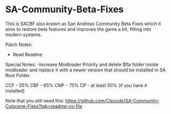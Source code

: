 # SA-Community-Beta-Fixes
This is SACBF also known as San Andreas Community Beta Fixes which it aims to restore beta features and improves the game a bit, fitting into modern systems.

Patch Notes:
- Read Readme

Special Notes:
-Increase Modloader Priority and delete $fla folder inside modloader and replace it with a newer version that should be installed in SA Root Folder.

CCF - 55%
CBF - 65%
CMF - 75%
CP - at least 50% (if you have it installed)

Note that you still need this: https://github.com/Cleoude/SA-Community-Cutscene-Fixes?tab=readme-ov-file
